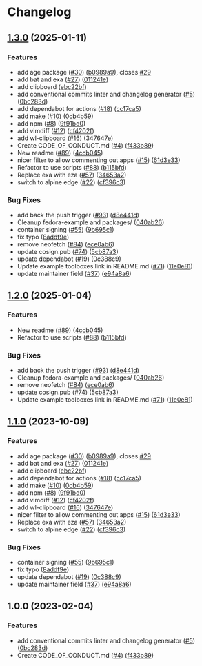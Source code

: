 # Changelog

## [1.3.0](https://github.com/kwmonroe/boxkit/compare/v1.2.0...v1.3.0) (2025-01-11)


### Features

* add age package ([#30](https://github.com/kwmonroe/boxkit/issues/30)) ([b0989a9](https://github.com/kwmonroe/boxkit/commit/b0989a9f791771999c105122b64cbf8687574650)), closes [#29](https://github.com/kwmonroe/boxkit/issues/29)
* add bat and exa ([#27](https://github.com/kwmonroe/boxkit/issues/27)) ([011241e](https://github.com/kwmonroe/boxkit/commit/011241e4ac1fdee5f3fbe8b8321e44ba8a0cb561))
* add clipboard ([ebc22bf](https://github.com/kwmonroe/boxkit/commit/ebc22bf72a10043ebec55c285dfe5274f1378cc5))
* add conventional commits linter and changelog generator ([#5](https://github.com/kwmonroe/boxkit/issues/5)) ([0bc283d](https://github.com/kwmonroe/boxkit/commit/0bc283d271878071ef50a413bab48f3bfc1ab312))
* add dependabot for actions ([#18](https://github.com/kwmonroe/boxkit/issues/18)) ([cc17ca5](https://github.com/kwmonroe/boxkit/commit/cc17ca5202c1777d5e64799b00cb235b72027e24))
* add make ([#10](https://github.com/kwmonroe/boxkit/issues/10)) ([0cb4b59](https://github.com/kwmonroe/boxkit/commit/0cb4b59cdd98c47d2f6bfa21f801b99b045d5e40))
* add npm ([#8](https://github.com/kwmonroe/boxkit/issues/8)) ([9f91bd0](https://github.com/kwmonroe/boxkit/commit/9f91bd09272617c7b9203014222353265dc24947))
* add vimdiff ([#12](https://github.com/kwmonroe/boxkit/issues/12)) ([cf4202f](https://github.com/kwmonroe/boxkit/commit/cf4202f76752561d9b926c81933342a119e8a258))
* add wl-clipboard ([#16](https://github.com/kwmonroe/boxkit/issues/16)) ([347647e](https://github.com/kwmonroe/boxkit/commit/347647ea7f9f7bdb3b42d2a565df866f027a7ade))
* Create CODE_OF_CONDUCT.md ([#4](https://github.com/kwmonroe/boxkit/issues/4)) ([f433b89](https://github.com/kwmonroe/boxkit/commit/f433b89a1ed125c6c0a251c1eec60525cfe35820))
* New readme ([#89](https://github.com/kwmonroe/boxkit/issues/89)) ([4ccb045](https://github.com/kwmonroe/boxkit/commit/4ccb045c84e3de6ed2d3ca3fd97f08c4818f942e))
* nicer filter to allow commenting out apps ([#15](https://github.com/kwmonroe/boxkit/issues/15)) ([61d3e33](https://github.com/kwmonroe/boxkit/commit/61d3e330beb9c2a8bd557ef3872aa6595c76b1b2))
* Refactor to use scripts ([#88](https://github.com/kwmonroe/boxkit/issues/88)) ([b115bfd](https://github.com/kwmonroe/boxkit/commit/b115bfd1d21886124b60493009bb8a1e8da62413))
* Replace exa with eza ([#57](https://github.com/kwmonroe/boxkit/issues/57)) ([34653a2](https://github.com/kwmonroe/boxkit/commit/34653a2dde5b4e1cf895a2d65fc9168e064fa224))
* switch to alpine edge ([#22](https://github.com/kwmonroe/boxkit/issues/22)) ([cf396c3](https://github.com/kwmonroe/boxkit/commit/cf396c369ae8d8bb052df9b0c39d392f61b909ba))


### Bug Fixes

* add back the push trigger ([#93](https://github.com/kwmonroe/boxkit/issues/93)) ([d8e441d](https://github.com/kwmonroe/boxkit/commit/d8e441d157517bf80eb8f5c72bdf8a025c440bc5))
* Cleanup fedora-example and packages/ ([040ab26](https://github.com/kwmonroe/boxkit/commit/040ab262f71a586088a227583b22ca1c259ab907))
* container signing ([#55](https://github.com/kwmonroe/boxkit/issues/55)) ([9b695c1](https://github.com/kwmonroe/boxkit/commit/9b695c1a21a94e7b6a40f5175408b8fc650e9413))
* fix typo ([8addf9e](https://github.com/kwmonroe/boxkit/commit/8addf9e4499a83b2b9b591e9808470f3e3f6a46e))
* remove neofetch ([#84](https://github.com/kwmonroe/boxkit/issues/84)) ([ece0ab6](https://github.com/kwmonroe/boxkit/commit/ece0ab62a72200683246a9b184d87f7def6872a5))
* update cosign.pub ([#74](https://github.com/kwmonroe/boxkit/issues/74)) ([5cb87a3](https://github.com/kwmonroe/boxkit/commit/5cb87a3843be43ba5999c44006df83a09386ac59))
* update dependabot ([#19](https://github.com/kwmonroe/boxkit/issues/19)) ([0c388c9](https://github.com/kwmonroe/boxkit/commit/0c388c958985cdc7d3c2d3de5d6d58de09472edf))
* Update example toolboxes link in README.md ([#71](https://github.com/kwmonroe/boxkit/issues/71)) ([11e0e81](https://github.com/kwmonroe/boxkit/commit/11e0e81e3357638fa675dc6bbf06ab5443076c24))
* update maintainer field ([#37](https://github.com/kwmonroe/boxkit/issues/37)) ([e94a8a6](https://github.com/kwmonroe/boxkit/commit/e94a8a69c34f5692514ebcc8c3ac21e2f33aa947))

## [1.2.0](https://github.com/ublue-os/boxkit/compare/v1.1.0...v1.2.0) (2025-01-04)


### Features

* New readme ([#89](https://github.com/ublue-os/boxkit/issues/89)) ([4ccb045](https://github.com/ublue-os/boxkit/commit/4ccb045c84e3de6ed2d3ca3fd97f08c4818f942e))
* Refactor to use scripts ([#88](https://github.com/ublue-os/boxkit/issues/88)) ([b115bfd](https://github.com/ublue-os/boxkit/commit/b115bfd1d21886124b60493009bb8a1e8da62413))


### Bug Fixes

* add back the push trigger ([#93](https://github.com/ublue-os/boxkit/issues/93)) ([d8e441d](https://github.com/ublue-os/boxkit/commit/d8e441d157517bf80eb8f5c72bdf8a025c440bc5))
* Cleanup fedora-example and packages/ ([040ab26](https://github.com/ublue-os/boxkit/commit/040ab262f71a586088a227583b22ca1c259ab907))
* remove neofetch ([#84](https://github.com/ublue-os/boxkit/issues/84)) ([ece0ab6](https://github.com/ublue-os/boxkit/commit/ece0ab62a72200683246a9b184d87f7def6872a5))
* update cosign.pub ([#74](https://github.com/ublue-os/boxkit/issues/74)) ([5cb87a3](https://github.com/ublue-os/boxkit/commit/5cb87a3843be43ba5999c44006df83a09386ac59))
* Update example toolboxes link in README.md ([#71](https://github.com/ublue-os/boxkit/issues/71)) ([11e0e81](https://github.com/ublue-os/boxkit/commit/11e0e81e3357638fa675dc6bbf06ab5443076c24))

## [1.1.0](https://github.com/ublue-os/boxkit/compare/v1.0.0...v1.1.0) (2023-10-09)


### Features

* add age package ([#30](https://github.com/ublue-os/boxkit/issues/30)) ([b0989a9](https://github.com/ublue-os/boxkit/commit/b0989a9f791771999c105122b64cbf8687574650)), closes [#29](https://github.com/ublue-os/boxkit/issues/29)
* add bat and exa ([#27](https://github.com/ublue-os/boxkit/issues/27)) ([011241e](https://github.com/ublue-os/boxkit/commit/011241e4ac1fdee5f3fbe8b8321e44ba8a0cb561))
* add clipboard ([ebc22bf](https://github.com/ublue-os/boxkit/commit/ebc22bf72a10043ebec55c285dfe5274f1378cc5))
* add dependabot for actions ([#18](https://github.com/ublue-os/boxkit/issues/18)) ([cc17ca5](https://github.com/ublue-os/boxkit/commit/cc17ca5202c1777d5e64799b00cb235b72027e24))
* add make ([#10](https://github.com/ublue-os/boxkit/issues/10)) ([0cb4b59](https://github.com/ublue-os/boxkit/commit/0cb4b59cdd98c47d2f6bfa21f801b99b045d5e40))
* add npm ([#8](https://github.com/ublue-os/boxkit/issues/8)) ([9f91bd0](https://github.com/ublue-os/boxkit/commit/9f91bd09272617c7b9203014222353265dc24947))
* add vimdiff ([#12](https://github.com/ublue-os/boxkit/issues/12)) ([cf4202f](https://github.com/ublue-os/boxkit/commit/cf4202f76752561d9b926c81933342a119e8a258))
* add wl-clipboard ([#16](https://github.com/ublue-os/boxkit/issues/16)) ([347647e](https://github.com/ublue-os/boxkit/commit/347647ea7f9f7bdb3b42d2a565df866f027a7ade))
* nicer filter to allow commenting out apps ([#15](https://github.com/ublue-os/boxkit/issues/15)) ([61d3e33](https://github.com/ublue-os/boxkit/commit/61d3e330beb9c2a8bd557ef3872aa6595c76b1b2))
* Replace exa with eza ([#57](https://github.com/ublue-os/boxkit/issues/57)) ([34653a2](https://github.com/ublue-os/boxkit/commit/34653a2dde5b4e1cf895a2d65fc9168e064fa224))
* switch to alpine edge ([#22](https://github.com/ublue-os/boxkit/issues/22)) ([cf396c3](https://github.com/ublue-os/boxkit/commit/cf396c369ae8d8bb052df9b0c39d392f61b909ba))


### Bug Fixes

* container signing ([#55](https://github.com/ublue-os/boxkit/issues/55)) ([9b695c1](https://github.com/ublue-os/boxkit/commit/9b695c1a21a94e7b6a40f5175408b8fc650e9413))
* fix typo ([8addf9e](https://github.com/ublue-os/boxkit/commit/8addf9e4499a83b2b9b591e9808470f3e3f6a46e))
* update dependabot ([#19](https://github.com/ublue-os/boxkit/issues/19)) ([0c388c9](https://github.com/ublue-os/boxkit/commit/0c388c958985cdc7d3c2d3de5d6d58de09472edf))
* update maintainer field ([#37](https://github.com/ublue-os/boxkit/issues/37)) ([e94a8a6](https://github.com/ublue-os/boxkit/commit/e94a8a69c34f5692514ebcc8c3ac21e2f33aa947))

## 1.0.0 (2023-02-04)


### Features

* add conventional commits linter and changelog generator ([#5](https://github.com/ublue-os/boxkit/issues/5)) ([0bc283d](https://github.com/ublue-os/boxkit/commit/0bc283d271878071ef50a413bab48f3bfc1ab312))
* Create CODE_OF_CONDUCT.md ([#4](https://github.com/ublue-os/boxkit/issues/4)) ([f433b89](https://github.com/ublue-os/boxkit/commit/f433b89a1ed125c6c0a251c1eec60525cfe35820))
